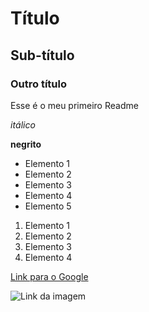 # Título

## Sub-título

### Outro título


Esse é o meu primeiro Readme

*itálico*

**negrito**

- Elemento 1
- Elemento 2
- Elemento 3
- Elemento 4
- Elemento 5


1) Elemento 1
2) Elemento 2
3) Elemento 3
4) Elemento 4

[Link para o Google](https://www.google.com)

![Link da imagem](https://git-scm.com/images/branching-illustration@2x.png)

